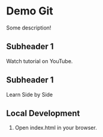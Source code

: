 # Demo Git

Some description!

## Subheader 1

Watch tutorial on YouTube.

## Subheader 1

Learn Side by Side

## Local Development

1. Open index.html in your browser.
